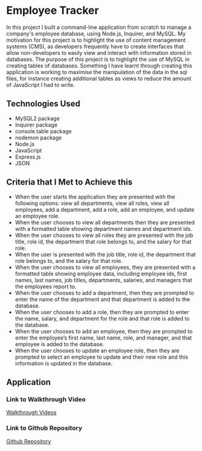 # Employee Tracker

In this project I built a command-line application from scratch to manage a company's employee database, using Node.js, Inquirer, and MySQL. My motivation for this project is to highlight the use of content management systems (CMS), as developers frequently have to create interfaces that allow non-developers to easily view and interact with information stored in databases. The purpose of this project is to highlight the use of MySQL in creating tables of databases. Something I have learnt through creating this application is working to maximise the manipulation of the data in the sql files, for instance creating additional tables as views to reduce the amount of JavaScript I had to write. 

## Technologies Used

* MySQL2 package
* Inquirer package
* console.table package
* nodemon package
* Node.js
* JavaScript
* Express.js 
* JSON

## Criteria that I Met to Achieve this

* When the user starts the application they are presented with the following options: view all departments, view all roles, view all employees, add a department, add a role, add an employee, and update an employee role.
* When the user chooses to view all departments then they are presented with a formatted table showing department names and department ids.
* When the user chooses to view all roles they are presented with the job title, role id, the department that role belongs to, and the salary for that role.
* When the user is presented with the job title, role id, the department that role belongs to, and the salary for that role.
* When the user chooses to view all employees, they are presented with a formatted table showing employee data, including employee ids, first names, last names, job titles, departments, salaries, and managers that the employees report to.
* When the user chooses to add a department, then they are prompted to enter the name of the department and that department is added to the database.
* When the user chooses to add a role, then they are  prompted to enter the name, salary, and department for the role and that role is added to the database.
* When the user chooses to add an employee, then they are prompted to enter the employee’s first name, last name, role, and manager, and that employee is added to the database.
* When the user chooses to update an employee role, then they are prompted to select an employee to update and their new role and this information is updated in the database. 

## Application

### Link to Walkthrough Video
[Walkthrough Videos](https://drive.google.com/file/d/14OtyBqN__AYTHKlLahso-SlcV5Hg6Q3u/view)


### Link to Github Repository
[Github Repository](https://github.com/LisaCR01/Employee-Tracker.git)
